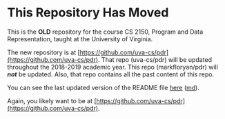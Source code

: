 This Repository Has Moved
=========================

This is the **OLD** repository for the course CS 2150, Program and Data Representation, taught at the University of Virginia.

The new repository is at [https://github.com/uva-cs/pdr](https://github.com/uva-cs/pdr).  That repo (uva-cs/pdr) will be updated throughout the 2018-2019 academic year.  This repo (markfloryan/pdr) will ***not*** be updated.  Also, that repo contains all the past content of this repo.

You can see the last updated version of the README file [here](readme-old.html) ([md](readme-old.md)).

Again, you likely want to be at [https://github.com/uva-cs/pdr](https://github.com/uva-cs/pdr).
